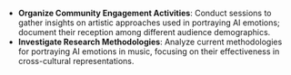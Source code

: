 - **Organize Community Engagement Activities**: Conduct sessions to gather insights on artistic approaches used in portraying AI emotions; document their reception among different audience demographics.
- **Investigate Research Methodologies**: Analyze current methodologies for portraying AI emotions in music, focusing on their effectiveness in cross-cultural representations.